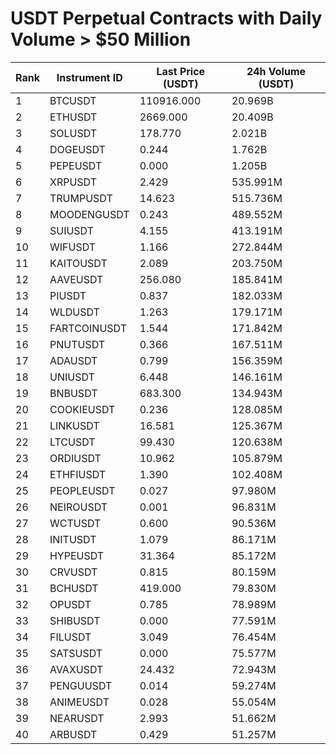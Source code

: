 # USDT Perpetual Contracts with Daily Volume > $50 Million

| Rank | Instrument ID | Last Price (USDT) | 24h Volume (USDT) |
|------|---------------|-------------------|-------------------|
| 1 | BTCUSDT | 110916.000 | 20.969B |
| 2 | ETHUSDT | 2669.000 | 20.409B |
| 3 | SOLUSDT | 178.770 | 2.021B |
| 4 | DOGEUSDT | 0.244 | 1.762B |
| 5 | PEPEUSDT | 0.000 | 1.205B |
| 6 | XRPUSDT | 2.429 | 535.991M |
| 7 | TRUMPUSDT | 14.623 | 515.736M |
| 8 | MOODENGUSDT | 0.243 | 489.552M |
| 9 | SUIUSDT | 4.155 | 413.191M |
| 10 | WIFUSDT | 1.166 | 272.844M |
| 11 | KAITOUSDT | 2.089 | 203.750M |
| 12 | AAVEUSDT | 256.080 | 185.841M |
| 13 | PIUSDT | 0.837 | 182.033M |
| 14 | WLDUSDT | 1.263 | 179.171M |
| 15 | FARTCOINUSDT | 1.544 | 171.842M |
| 16 | PNUTUSDT | 0.366 | 167.511M |
| 17 | ADAUSDT | 0.799 | 156.359M |
| 18 | UNIUSDT | 6.448 | 146.161M |
| 19 | BNBUSDT | 683.300 | 134.943M |
| 20 | COOKIEUSDT | 0.236 | 128.085M |
| 21 | LINKUSDT | 16.581 | 125.367M |
| 22 | LTCUSDT | 99.430 | 120.638M |
| 23 | ORDIUSDT | 10.962 | 105.879M |
| 24 | ETHFIUSDT | 1.390 | 102.408M |
| 25 | PEOPLEUSDT | 0.027 | 97.980M |
| 26 | NEIROUSDT | 0.001 | 96.831M |
| 27 | WCTUSDT | 0.600 | 90.536M |
| 28 | INITUSDT | 1.079 | 86.171M |
| 29 | HYPEUSDT | 31.364 | 85.172M |
| 30 | CRVUSDT | 0.815 | 80.159M |
| 31 | BCHUSDT | 419.000 | 79.830M |
| 32 | OPUSDT | 0.785 | 78.989M |
| 33 | SHIBUSDT | 0.000 | 77.591M |
| 34 | FILUSDT | 3.049 | 76.454M |
| 35 | SATSUSDT | 0.000 | 75.577M |
| 36 | AVAXUSDT | 24.432 | 72.943M |
| 37 | PENGUUSDT | 0.014 | 59.274M |
| 38 | ANIMEUSDT | 0.028 | 55.054M |
| 39 | NEARUSDT | 2.993 | 51.662M |
| 40 | ARBUSDT | 0.429 | 51.257M |
